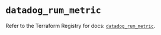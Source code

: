 # `datadog_rum_metric`

Refer to the Terraform Registry for docs: [`datadog_rum_metric`](https://registry.terraform.io/providers/datadog/datadog/3.67.0/docs/resources/rum_metric).
